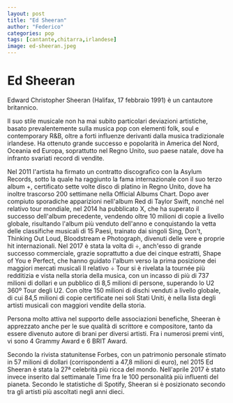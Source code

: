 ```yaml
---
layout: post
title: "Ed Sheeran"
author: "Federico"
categories: pop
tags: [cantante,chitarra,irlandese]
image: ed-sheeran.jpeg
---
```


# Ed Sheeran

Edward Christopher Sheeran (Halifax, 17 febbraio 1991) è un cantautore britannico.

Il suo stile musicale non ha mai subito particolari deviazioni artistiche, basato prevalentemente sulla musica pop con elementi folk, soul e contemporary R&B, oltre a forti influenze derivanti dalla musica tradizionale irlandese. Ha ottenuto grande successo e popolarità in America del Nord, Oceania ed Europa, soprattutto nel Regno Unito, suo paese natale, dove ha infranto svariati record di vendite.

Nel 2011 l'artista ha firmato un contratto discografico con la Asylum Records, sotto la quale ha raggiunto la fama internazionale con il suo terzo album +, certificato sette volte disco di platino in Regno Unito, dove ha inoltre trascorso 200 settimane nella Official Albums Chart. Dopo aver compiuto sporadiche apparizioni nell'album Red di Taylor Swift, nonché nel relativo tour mondiale, nel 2014 ha pubblicato X, che ha superato il successo dell'album precedente, vendendo oltre 10 milioni di copie a livello globale, risultando l'album più venduto dell'anno e conquistando la vetta delle classifiche musicali di 15 Paesi, trainato dai singoli Sing, Don't, Thinking Out Loud, Bloodstream e Photograph, divenuti delle vere e proprie hit internazionali. Nel 2017 è stata la volta di ÷, anch'esso di grande successo commerciale, grazie soprattutto a due dei cinque estratti, Shape of You e Perfect, che hanno guidato l'album verso la prima posizione dei maggiori mercati musicali Il relativo ÷ Tour si è rivelata la tournée più redditizia e vista nella storia della musica, con un incasso di più di 737 milioni di dollari e un pubblico di 8,5 milioni di persone, superando lo U2 360º Tour degli U2. Con oltre 150 milioni di dischi venduti a livello globale, di cui 84,5 milioni di copie certificate nei soli Stati Uniti, è nella lista degli artisti musicali con maggiori vendite della storia.

Persona molto attiva nel supporto delle associazioni benefiche, Sheeran è apprezzato anche per le sue qualità di scrittore e compositore, tanto da essere divenuto autore di brani per diversi artisti. Fra i numerosi premi vinti, vi sono 4 Grammy Award e 6 BRIT Award.

Secondo la rivista statunitense Forbes, con un patrimonio personale stimato in 57 milioni di dollari (corrispondenti a 47,8 milioni di euro), nel 2015 Ed Sheeran è stata la 27ª celebrità più ricca del mondo. Nell'aprile 2017 è stato invece inserito dal settimanale Time fra le 100 personalità più influenti del pianeta. Secondo le statistiche di Spotify, Sheeran si è posizionato secondo tra gli artisti più ascoltati negli anni dieci. 
